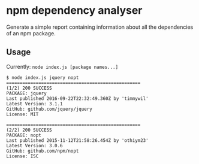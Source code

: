 # npm dependency analyser
Generate a simple report containing information about all the dependencies of an npm package.

## Usage
Currently: `node index.js [package names...]`

```
$ node index.js jquery nopt
==================================================
(1/2) 200 SUCCESS 
PACKAGE: jquery
Last published 2016-09-22T22:32:49.360Z by 'timmywil'
Latest Version: 3.1.1
GitHub: github.com/jquery/jquery
License: MIT

==================================================
(2/2) 200 SUCCESS 
PACKAGE: nopt
Last published 2015-11-12T21:58:26.454Z by 'othiym23'
Latest Version: 3.0.6
GitHub: github.com/npm/nopt
License: ISC

```